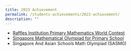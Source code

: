 ```yaml
---
title: 2023 Achievement
permalink: /students-achievements/2023-achievement/
description: ""
---
```

* [Raffles Institution  Primary Mathematics World Contest](https://qifapri.moe.edu.sg/ripmwc/)
* [Singapore Mathematical Olympiad for Primary School](https://qifapri.moe.edu.sg/smops/)
* Singapore And Asian Schools Math Olympiad (SASM0)